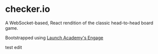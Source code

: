 # checker.io

A WebSocket-based, React rendition of the classic head-to-head board game.

Bootstrapped using [Launch Academy's Engage](https://github.com/LaunchAcademy/generator-engage)

test edit